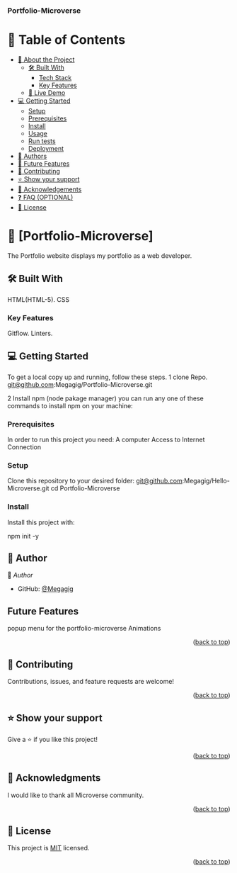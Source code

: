<h3><b>Portfolio-Microverse</b></h3>

# 📗 Table of Contents

- [📖 About the Project](#about-project)
  - [🛠 Built With](#built-with)
    - [Tech Stack](#tech-stack)
    - [Key Features](#key-features)
  - [🚀 Live Demo](#live-demo)
- [💻 Getting Started](#getting-started)
  - [Setup](#setup)
  - [Prerequisites](#prerequisites)
  - [Install](#install)
  - [Usage](#usage)
  - [Run tests](#run-tests)
  - [Deployment](#triangular_flag_on_post-deployment)
- [👥 Authors](#authors)
- [🔭 Future Features](#future-features)
- [🤝 Contributing](#contributing)
- [⭐️ Show your support](#support)
- [🙏 Acknowledgements](#acknowledgements)
- [❓ FAQ (OPTIONAL)](#faq)
- [📝 License](#license)

# 📖 [Portfolio-Microverse] <a name="about-project"></a>

The Portfolio website displays my portfolio as a web developer.

## 🛠 Built With <a name="built-with"></a>

HTML(HTML-5).
CSS

### Key Features <a name="key-features"></a>

Gitflow.
Linters.

## 💻 Getting Started <a name="getting-started"></a>

To get a local copy up and running, follow these steps.
1 clone Repo. git@github.com:Megagig/Portfolio-Microverse.git

2 Install npm (node pakage manager) you can run any one of these commands to install npm on your machine:

### Prerequisites

In order to run this project you need:
A computer
Access to Internet Connection

### Setup

Clone this repository to your desired folder:
git@github.com:Megagig/Hello-Microverse.git
cd Portfolio-Microverse

### Install

Install this project with:

npm init -y

## 👥 Author <a name="authors"></a>

👤 _Author_

- GitHub: [@Megagig](https://github.com/Megagig)

## Future Features

popup menu for the portfolio-microverse
Animations

<p align="right">(<a href="#readme-top">back to top</a>)</p>

## 🤝 Contributing <a name="contributing"></a>

Contributions, issues, and feature requests are welcome!

<p align="right">(<a href="#readme-top">back to top</a>)</p>

## ⭐️ Show your support <a name="support"></a>

Give a ⭐️ if you like this project!

<p align="right">(<a href="#readme-top">back to top</a>)</p>

## 🙏 Acknowledgments <a name="acknowledgements"></a>

I would like to thank all Microverse community.

<p align="right">(<a href="#readme-top">back to top</a>)</p>

## 📝 License <a name="license"></a>

This project is [MIT](./MIT.md) licensed.

<p align="right">(<a href="#readme-top">back to top</a>)</p>
